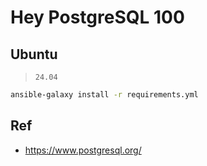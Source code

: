 # Hey PostgreSQL 100


## Ubuntu

> `24.04`

```bash
ansible-galaxy install -r requirements.yml
```

## Ref

* <https://www.postgresql.org/>